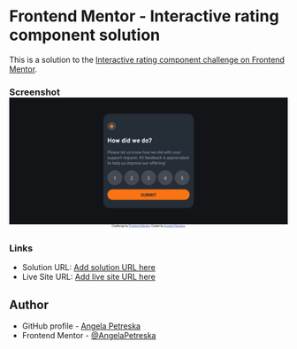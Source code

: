 # Frontend Mentor - Interactive rating component solution

This is a solution to the [Interactive rating component challenge on Frontend Mentor](https://www.frontendmentor.io/challenges/interactive-rating-component-koxpeBUmI).

### Screenshot ![desktop-preview](image.png)

### Links
- Solution URL: [Add solution URL here](https://github.com/AngelaPetreska)
- Live Site URL: [Add live site URL here](https://angelapetreska.github.io/stats-preview-card-component/)

## Author
- GitHub profile - [Angela Petreska](https://github.com/AngelaPetreska)
- Frontend Mentor - [@AngelaPetreska](https://www.frontendmentor.io/profile/AngelaPetreska)